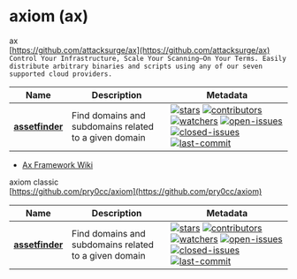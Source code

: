 # axiom (ax)  

ax  
[https://github.com/attacksurge/ax](https://github.com/attacksurge/ax)  
`Control Your Infrastructure, Scale Your Scanning—On Your Terms. Easily distribute arbitrary binaries and scripts using any of our seven supported cloud providers.`  

| Name | Description | Metadata |
| ------ | ------------ | ---------- |
| **[assetfinder](https://github.com/attacksurge/ax)** | Find domains and subdomains related to a given domain |[![stars](https://badgen.net/github/stars/attacksurge/ax)](https://badgen.net/github/stars/attacksurge/ax) [![contributors](https://badgen.net/github/contributors/attacksurge/ax)](https://badgen.net/github/contributors/attacksurge/ax) [![watchers](https://badgen.net/github/watchers/attacksurge/ax)](https://badgen.net/github/watchers/attacksurge/ax) [![open-issues](https://badgen.net/github/open-issues/attacksurge/ax)](https://badgen.net/github/open-issues/attacksurge/ax) [![closed-issues](https://badgen.net/github/closed-issues/attacksurge/ax)](https://badgen.net/github/closed-issues/attacksurge/ax) [![last-commit](https://badgen.net/github/last-commit/attacksurge/ax)](https://badgen.net/github/last-commit/attacksurge/ax) |  

* [Ax Framework Wiki](https://ax.attacksurge.com/)  

axiom classic  
[https://github.com/pry0cc/axiom](https://github.com/pry0cc/axiom)  

| Name | Description | Metadata |
| ------ | ------------ | ---------- |
| **[assetfinder](https://github.com/pry0cc/axiom)** | Find domains and subdomains related to a given domain |[![stars](https://badgen.net/github/stars/pry0cc/axiom)](https://badgen.net/github/stars/pry0cc/axiom) [![contributors](https://badgen.net/github/contributors/pry0cc/axiom)](https://badgen.net/github/contributors/pry0cc/axiom) [![watchers](https://badgen.net/github/watchers/pry0cc/axiom)](https://badgen.net/github/watchers/pry0cc/axiom) [![open-issues](https://badgen.net/github/open-issues/pry0cc/axiom)](https://badgen.net/github/open-issues/pry0cc/axiom) [![closed-issues](https://badgen.net/github/closed-issues/pry0cc/axiom)](https://badgen.net/github/closed-issues/pry0cc/axiom) [![last-commit](https://badgen.net/github/last-commit/pry0cc/axiom)](https://badgen.net/github/last-commit/pry0cc/axiom) |  
